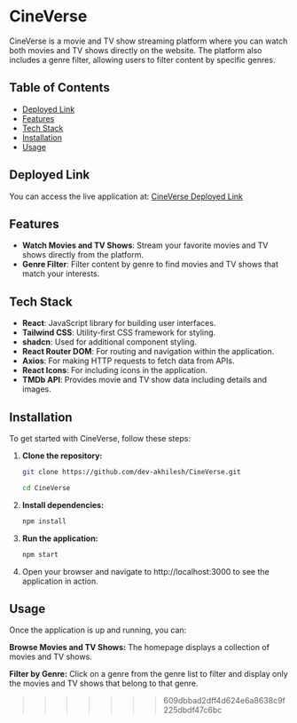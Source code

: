 # CineVerse

CineVerse is a movie and TV show streaming platform where you can watch both movies and TV shows directly on the website. The platform also includes a genre filter, allowing users to filter content by specific genres.

## Table of Contents
- [Deployed Link](#deployed-link)
- [Features](#features)
- [Tech Stack](#tech-stack)
- [Installation](#installation)
- [Usage](#usage)

## Deployed Link
You can access the live application at: [CineVerse Deployed Link](https://your-deployed-link.com)

## Features
- **Watch Movies and TV Shows**: Stream your favorite movies and TV shows directly from the platform.
- **Genre Filter**: Filter content by genre to find movies and TV shows that match your interests.

## Tech Stack
- **React**: JavaScript library for building user interfaces.
- **Tailwind CSS**: Utility-first CSS framework for styling.
- **shadcn**: Used for additional component styling.
- **React Router DOM**: For routing and navigation within the application.
- **Axios**: For making HTTP requests to fetch data from APIs.
- **React Icons**: For including icons in the application.
- **TMDb API**: Provides movie and TV show data including details and images.

## Installation
To get started with CineVerse, follow these steps:

1. **Clone the repository:**
   ```bash
   git clone https://github.com/dev-akhilesh/CineVerse.git
   ```
   ```bash
   cd CineVerse
   ```
2. **Install dependencies:**
   ```bash
   npm install
   ```
3. **Run the application:**
   ```bash
   npm start
   ```
4. Open your browser and navigate to http://localhost:3000 to see the application in action.


## Usage
Once the application is up and running, you can:

**Browse Movies and TV Shows:** The homepage displays a collection of movies and TV shows.

**Filter by Genre:** Click on a genre from the genre list to filter and display only the movies and TV shows that belong to that genre.


>>>>>>> 609dbbad2dff4d624e6a8638c9f225dbdf47c6bc
